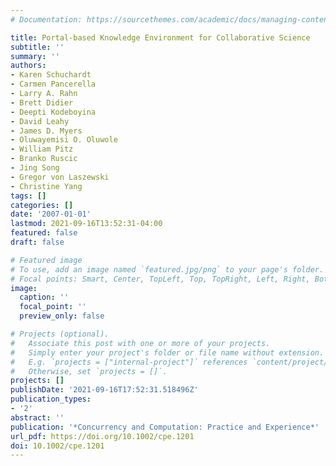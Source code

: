 ```yaml
---
# Documentation: https://sourcethemes.com/academic/docs/managing-content/

title: Portal-based Knowledge Environment for Collaborative Science
subtitle: ''
summary: ''
authors:
- Karen Schuchardt
- Carmen Pancerella
- Larry A. Rahn
- Brett Didier
- Deepti Kodeboyina
- David Leahy
- James D. Myers
- Oluwayemisi O. Oluwole
- William Pitz
- Branko Ruscic
- Jing Song
- Gregor von Laszewski
- Christine Yang
tags: []
categories: []
date: '2007-01-01'
lastmod: 2021-09-16T13:52:31-04:00
featured: false
draft: false

# Featured image
# To use, add an image named `featured.jpg/png` to your page's folder.
# Focal points: Smart, Center, TopLeft, Top, TopRight, Left, Right, BottomLeft, Bottom, BottomRight.
image:
  caption: ''
  focal_point: ''
  preview_only: false

# Projects (optional).
#   Associate this post with one or more of your projects.
#   Simply enter your project's folder or file name without extension.
#   E.g. `projects = ["internal-project"]` references `content/project/deep-learning/index.md`.
#   Otherwise, set `projects = []`.
projects: []
publishDate: '2021-09-16T17:52:31.518496Z'
publication_types:
- '2'
abstract: ''
publication: '*Concurrency and Computation: Practice and Experience*'
url_pdf: https://doi.org/10.1002/cpe.1201
doi: 10.1002/cpe.1201
---
```

